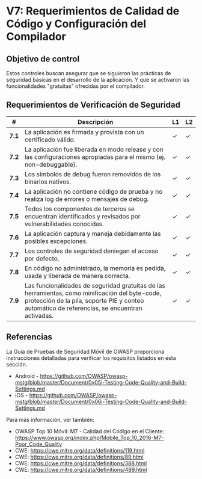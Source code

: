 # V7: Requerimientos de Calidad de Código y Configuración del Compilador

## Objetivo de control

Estos controles buscan asegurar que se siguieron las prácticas de seguridad básicas en el desarrollo de la aplicación. Y que se activaron las funcionalidades "gratuitas" ofrecidas por el compilador.

## Requerimientos de Verificación de Seguridad

| # | Descripción | L1 | L2 |
| --- | --- | --- | --- |
| **7.1** | La aplicación es firmada y provista con un certificado válido. | ✓ | ✓ |
| **7.2** | La aplicación fue liberada en modo release y con las configuraciones apropiadas para el mismo (ej. non-debuggable). | ✓ | ✓ |
| **7.3** | Los símbolos de debug fueron removidos de los binarios nativos. | ✓ | ✓ |
| **7.4** | La aplicación no contiene código de prueba y no realiza log de errores o mensajes de debug. | ✓ | ✓ |
| **7.5** | Todos los componentes de terceros se encuentran identificados y revisados por vulnerabilidades conocidas. | ✓ | ✓ |
| **7.6** | La aplicación captura y maneja debidamente las posibles excepciones.	 | ✓ | ✓ |
| **7.7** | Los controles de seguridad deniegan el acceso por defecto.	 | ✓ | ✓ |
| **7.8** | En código no administrado, la memoria es pedida, usada y liberada de manera correcta. | ✓ | ✓ |
| **7.9** | Las funcionalidades de seguridad gratuitas de las herramientas, como minificación del byte-code, protección de la pila, soporte PIE y conteo automático de referencias, se encuentran activadas. | ✓ | ✓ |

<div style="page-break-after: always;"></div>

## Referencias

La Guía de Pruebas de Seguridad Móvil de OWASP proporciona instrucciones detalladas para verificar los requisitos listados en esta sección.

- Android - https://github.com/OWASP/owasp-mstg/blob/master/Document/0x05i-Testing-Code-Quality-and-Build-Settings.md
- iOS - https://github.com/OWASP/owasp-mstg/blob/master/Document/0x06i-Testing-Code-Quality-and-Build-Settings.md

Para más información, ver también:

- OWASP Top 10 Móvil: M7 - Calidad del Código en el Cliente: https://www.owasp.org/index.php/Mobile_Top_10_2016-M7-Poor_Code_Quality
- CWE: https://cwe.mitre.org/data/definitions/119.html
- CWE: https://cwe.mitre.org/data/definitions/89.html
- CWE: https://cwe.mitre.org/data/definitions/388.html
- CWE: https://cwe.mitre.org/data/definitions/489.html
